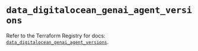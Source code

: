 # `data_digitalocean_genai_agent_versions`

Refer to the Terraform Registry for docs: [`data_digitalocean_genai_agent_versions`](https://registry.terraform.io/providers/digitalocean/digitalocean/2.64.0/docs/data-sources/genai_agent_versions).
